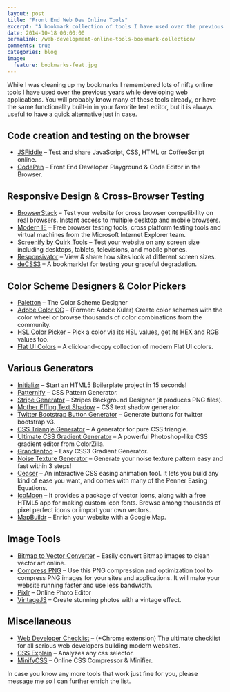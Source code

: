 ```yaml
---
layout: post
title: "Front End Web Dev Online Tools"
excerpt: "A bookmark collection of tools I have used over the previous years while developing web applications."
date: 2014-10-18 00:00:00
permalink: /web-development-online-tools-bookmark-collection/
comments: true
categories: blog
image:
  feature: bookmarks-feat.jpg
---
```


While I was cleaning up my bookmarks I remembered lots of nifty online tools I have used over the previous years while developing web applications. You will probably know many of these tools already, or have the same functionality built-in in your favorite text editor, but it is always useful to have a quick alternative just in case.

## Code creation and testing on the browser

  * <a title="JSFiddle" href="http://jsfiddle.net/" target="_blank">JSFiddle</a> &#8211; Test and share JavaScript, CSS, HTML or CoffeeScript online.
  * <a title="Codepen" href="http://codepen.io/" target="_blank">CodePen</a> &#8211; Front End Developer Playground & Code Editor in the Browser.

## Responsive Design & Cross-Browser Testing

  * <a href="http://www.browserstack.com/" target="_blank">BrowserStack</a> &#8211; Test your website for cross browser compatibility on real browsers. Instant access to multiple desktop and mobile browsers.
  * <a href="https://www.modern.ie/en-us" target="_blank">Modern IE</a> &#8211; Free browser testing tools, cross platform testing tools and virtual machines from the Microsoft Internet Explorer team.
  * <a href="http://quirktools.com/screenfly/" target="_blank">Screenify by Quirk Tools</a> &#8211; Test your website on any screen size including desktops, tablets, televisions, and mobile phones.
  * <a href="http://johnpolacek.github.io/Responsivator/" target="_blank">Responsivator</a> &#8211; View & share how sites look at different screen sizes.
  * <a href="http://davatron5000.github.io/deCSS3/" target="_blank">deCSS3</a> &#8211; A bookmarklet for testing your graceful degradation.

## Color Scheme Designers & Color Pickers

  * <a href="http://paletton.com/" target="_blank">Paletton</a> &#8211; The Color Scheme Designer
  * <a href="https://color.adobe.com/create/color-wheel/" target="_blank">Adobe Color CC</a> &#8211; (Former: Adobe Kuler) Create color schemes with the color wheel or browse thousands of color combinations from the community.
  * <a href="http://hslpicker.com/" target="_blank">HSL Color Picker</a> &#8211; Pick a color via its HSL values, get its HEX and RGB values too.
  * <a href="http://flatuicolors.com/" target="_blank">Flat UI Colors</a> &#8211; A click-and-copy collection of modern Flat UI colors.

## Various Generators

  * <a href="http://www.initializr.com/" target="_blank">Initializr</a> &#8211; Start an HTML5 Boilerplate project in 15 seconds!
  * <a href="http://www.patternify.com/" target="_blank">Patternify</a> &#8211; CSS Pattern Generator.
  * <a href="http://www.stripegenerator.com/" target="_blank">Stripe Generator</a> &#8211; Stripes Background Designer (it produces PNG files).
  * <a href="http://mothereffingtextshadow.com/" target="_blank">Mother Effing Text Shadow</a> &#8211; CSS text shadow generator.
  * <a href="http://www.plugolabs.com/twitter-bootstrap-button-generator-3/" target="_blank">Twitter Bootstrap Button Generator</a> &#8211; Generate buttons for twitter bootstrap v3.
  * <a href="http://apps.eky.hk/css-triangle-generator/" target="_blank">CSS Triangle Generator</a> &#8211; A generator for pure CSS triangle.
  * <a href="http://www.colorzilla.com/gradient-editor/" target="_blank">Ultimate CSS Gradient Generator</a> &#8211; A powerful Photoshop-like CSS gradient editor from ColorZilla.
  * <a href="http://gradientoo.com/" target="_blank">Grandientoo</a> &#8211; Easy CSS3 Gradient Generator.
  * <a href="http://www.noisetexturegenerator.com/" target="_blank">Noise Texture Generator</a> &#8211; Generate your noise texture pattern easy and fast within 3 steps!
  * <a href="http://matthewlein.com/ceaser/" target="_blank">Ceaser</a> &#8211; An interactive CSS easing animation tool. It lets you build any kind of ease you want, and comes with many of the Penner Easing Equations.
  * <a href="https://icomoon.io/app/#/select" target="_blank">IcoMoon</a> &#8211; It provides a package of vector icons, along with a free HTML5 app for making custom icon fonts. Browse among thousands of pixel perfect icons or import your own vectors.
  * <a href="http://mapbuildr.com/" target="_blank">MapBuildr</a> &#8211; Enrich your website with a Google Map.

## Image Tools

  * <a href="http://vectormagic.com/home" target="_blank">Bitmap to Vector Converter</a> &#8211; Easily convert Bitmap images to clean vector art online.
  * <a href="http://compresspng.com/" target="_blank">Compress PNG</a> &#8211; Use this PNG compression and optimization tool to compress PNG images for your sites and applications. It will make your website running faster and use less bandwidth.
  * <a href="https://pixlr.com/" target="_blank">Pixlr</a> &#8211; Online Photo Editor
  * <a href="http://vintagejs.com/" target="_blank">VintageJS</a> &#8211; Create stunning photos with a vintage effect.

## Miscellaneous

  * <a href="http://webdevchecklist.com/" target="_blank">Web Developer Checklist</a> &#8211; (+Chrome extension) The ultimate checklist for all serious web developers building modern websites.
  * <a href="http://josh.github.io/css-explain/" target="_blank">CSS Explain</a> &#8211; Analyzes any css selector.
  * <a href="http://www.minifycss.com/css-compressor/" target="_blank">MinifyCSS</a> &#8211; Online CSS Compressor & Minifier.

In case you know any more tools that work just fine for you, please message me so I can further enrich the list.